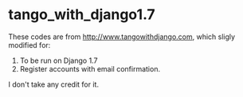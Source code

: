 tango_with_django1.7
====================
These codes are from http://www.tangowithdjango.com, which sligly modified for:
1. To be run on Django 1.7
2. Register accounts with email confirmation.

I don't take any credit for it. 
